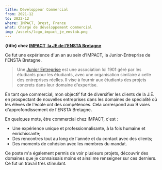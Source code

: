 ```yaml
---
title: Développeur Commercial
from: 2021-12
to: 2022-12
where: IMPACT, Brest, France
what: Chargé de développement commercial
img: /assets/logo_impact_je_enstab.png
---
```


**{title} chez [IMPACT, la JE de l'ENSTA Bretagne](https://www.linkedin.com/company/impactenstab/)**

Ce fut une expérience d'un an au sein d'IMPACT, la Junior-Entreprise de l'ENSTA Bretagne.

> Une [Junior Entreprise](https://junior-entreprises.com/) est une association loi 1901 géré par les étudiants pour les étudiants, avec une organisation similaire à celle des entreprises réelles.
> Il vise à fournir aux étudiants des projets concrets dans leur domaine d'expertise.

En tant que commercial, mon objectif fut de diversifier les clients de la J.E. en prospectant de nouvelles entreprises dans les domaines de spécialité où les élèves de l'école ont des compétences. Cela correspond aux 9 voies d'approfondissement de l'ENSTA Bretagne.

En quelques mots, être commercial chez IMPACT, c'est :

- Une expérience unique et professionnalisante, à la fois humaine et enrichissante;
- Des rencontres tout au long de l'année et du contact avec des clients;
- Des moments de cohésion avec les membres du mandat.

Ce poste m'a également permis de voir plusieurs projets, découvrir des domaines que je connaissais moins et ainsi me renseigner sur ces derniers. Ce fut un travail très stimulant.
